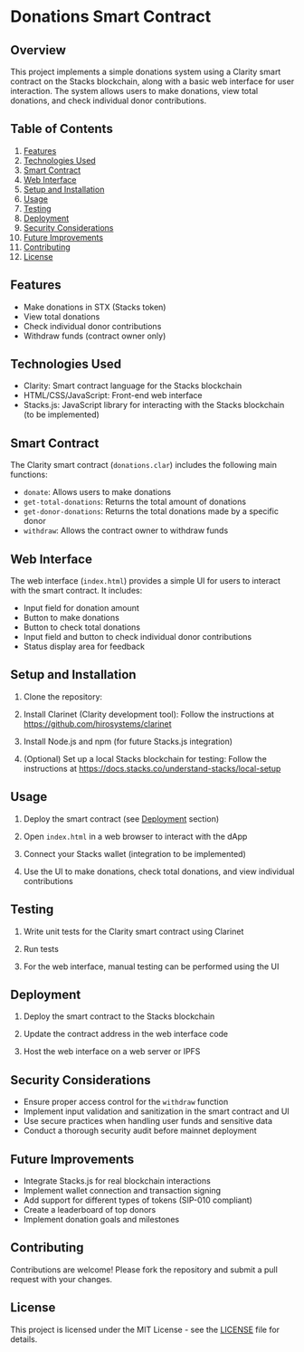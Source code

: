 # Donations Smart Contract

## Overview

This project implements a simple donations system using a Clarity smart contract on the Stacks blockchain, along with a basic web interface for user interaction. The system allows users to make donations, view total donations, and check individual donor contributions.

## Table of Contents

1. [Features](#features)
2. [Technologies Used](#technologies-used)
3. [Smart Contract](#smart-contract)
4. [Web Interface](#web-interface)
5. [Setup and Installation](#setup-and-installation)
6. [Usage](#usage)
7. [Testing](#testing)
8. [Deployment](#deployment)
9. [Security Considerations](#security-considerations)
10. [Future Improvements](#future-improvements)
11. [Contributing](#contributing)
12. [License](#license)

## Features

- Make donations in STX (Stacks token)
- View total donations
- Check individual donor contributions
- Withdraw funds (contract owner only)

## Technologies Used

- Clarity: Smart contract language for the Stacks blockchain
- HTML/CSS/JavaScript: Front-end web interface
- Stacks.js: JavaScript library for interacting with the Stacks blockchain (to be implemented)

## Smart Contract

The Clarity smart contract (`donations.clar`) includes the following main functions:

- `donate`: Allows users to make donations
- `get-total-donations`: Returns the total amount of donations
- `get-donor-donations`: Returns the total donations made by a specific donor
- `withdraw`: Allows the contract owner to withdraw funds

## Web Interface

The web interface (`index.html`) provides a simple UI for users to interact with the smart contract. It includes:

- Input field for donation amount
- Button to make donations
- Button to check total donations
- Input field and button to check individual donor contributions
- Status display area for feedback

## Setup and Installation

1. Clone the repository:
2. Install Clarinet (Clarity development tool):
Follow the instructions at https://github.com/hirosystems/clarinet

3. Install Node.js and npm (for future Stacks.js integration)

4. (Optional) Set up a local Stacks blockchain for testing:
Follow the instructions at https://docs.stacks.co/understand-stacks/local-setup

## Usage

1. Deploy the smart contract (see [Deployment](#deployment) section)

2. Open `index.html` in a web browser to interact with the dApp

3. Connect your Stacks wallet (integration to be implemented)

4. Use the UI to make donations, check total donations, and view individual contributions

## Testing

1. Write unit tests for the Clarity smart contract using Clarinet

2. Run tests
3. For the web interface, manual testing can be performed using the UI

## Deployment

1. Deploy the smart contract to the Stacks blockchain
2. Update the contract address in the web interface code

3. Host the web interface on a web server or IPFS

## Security Considerations

- Ensure proper access control for the `withdraw` function
- Implement input validation and sanitization in the smart contract and UI
- Use secure practices when handling user funds and sensitive data
- Conduct a thorough security audit before mainnet deployment

## Future Improvements

- Integrate Stacks.js for real blockchain interactions
- Implement wallet connection and transaction signing
- Add support for different types of tokens (SIP-010 compliant)
- Create a leaderboard of top donors
- Implement donation goals and milestones

## Contributing

Contributions are welcome! Please fork the repository and submit a pull request with your changes.

## License

This project is licensed under the MIT License - see the [LICENSE](LICENSE) file for details.
